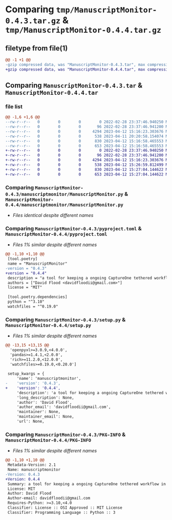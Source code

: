 # Comparing `tmp/ManuscriptMonitor-0.4.3.tar.gz` & `tmp/ManuscriptMonitor-0.4.4.tar.gz`

## filetype from file(1)

```diff
@@ -1 +1 @@
-gzip compressed data, was "ManuscriptMonitor-0.4.3.tar", max compression
+gzip compressed data, was "ManuscriptMonitor-0.4.4.tar", max compression
```

## Comparing `ManuscriptMonitor-0.4.3.tar` & `ManuscriptMonitor-0.4.4.tar`

### file list

```diff
@@ -1,6 +1,6 @@
--rw-r--r--   0        0        0        0 2022-02-28 23:37:46.940250 ManuscriptMonitor-0.4.3/manuscriptmonitor/__init__.py
--rw-r--r--   0        0        0       96 2022-02-28 23:37:46.941200 ManuscriptMonitor-0.4.3/manuscriptmonitor/__main__.py
--rw-r--r--   0        0        0     4294 2023-04-12 15:16:23.303676 ManuscriptMonitor-0.4.3/manuscriptmonitor/ManuscriptMonitor.py
--rw-r--r--   0        0        0      538 2023-04-11 20:20:58.154074 ManuscriptMonitor-0.4.3/pyproject.toml
--rw-r--r--   0        0        0      830 2023-04-12 15:16:58.465553 ManuscriptMonitor-0.4.3/setup.py
--rw-r--r--   0        0        0      653 2023-04-12 15:16:58.465553 ManuscriptMonitor-0.4.3/PKG-INFO
+-rw-r--r--   0        0        0        0 2022-02-28 23:37:46.940250 ManuscriptMonitor-0.4.4/manuscriptmonitor/__init__.py
+-rw-r--r--   0        0        0       96 2022-02-28 23:37:46.941200 ManuscriptMonitor-0.4.4/manuscriptmonitor/__main__.py
+-rw-r--r--   0        0        0     4294 2023-04-12 15:16:23.303676 ManuscriptMonitor-0.4.4/manuscriptmonitor/ManuscriptMonitor.py
+-rw-r--r--   0        0        0      538 2023-04-12 15:26:59.812499 ManuscriptMonitor-0.4.4/pyproject.toml
+-rw-r--r--   0        0        0      830 2023-04-12 15:27:04.144622 ManuscriptMonitor-0.4.4/setup.py
+-rw-r--r--   0        0        0      653 2023-04-12 15:27:04.144622 ManuscriptMonitor-0.4.4/PKG-INFO
```

### Comparing `ManuscriptMonitor-0.4.3/manuscriptmonitor/ManuscriptMonitor.py` & `ManuscriptMonitor-0.4.4/manuscriptmonitor/ManuscriptMonitor.py`

 * *Files identical despite different names*

### Comparing `ManuscriptMonitor-0.4.3/pyproject.toml` & `ManuscriptMonitor-0.4.4/pyproject.toml`

 * *Files 1% similar despite different names*

```diff
@@ -1,10 +1,10 @@
 [tool.poetry]
 name = "ManuscriptMonitor"
-version = "0.4.3"
+version = "0.4.4"
 description = "a tool for keeping a ongoing CaptureOne tethered workflow in sync with a guide sheet"
 authors = ["David Flood <davidfloodii@gmail.com>"]
 license = "MIT"
 
 [tool.poetry.dependencies]
 python = "^3.10"
 watchfiles = "^0.19.0"
```

### Comparing `ManuscriptMonitor-0.4.3/setup.py` & `ManuscriptMonitor-0.4.4/setup.py`

 * *Files 1% similar despite different names*

```diff
@@ -13,15 +13,15 @@
  'openpyxl>=3.0.9,<4.0.0',
  'pandas>=1.4.1,<2.0.0',
  'rich>=11.2.0,<12.0.0',
  'watchfiles>=0.19.0,<0.20.0']
 
 setup_kwargs = {
     'name': 'manuscriptmonitor',
-    'version': '0.4.3',
+    'version': '0.4.4',
     'description': 'a tool for keeping a ongoing CaptureOne tethered workflow in sync with a guide sheet',
     'long_description': None,
     'author': 'David Flood',
     'author_email': 'davidfloodii@gmail.com',
     'maintainer': None,
     'maintainer_email': None,
     'url': None,
```

### Comparing `ManuscriptMonitor-0.4.3/PKG-INFO` & `ManuscriptMonitor-0.4.4/PKG-INFO`

 * *Files 1% similar despite different names*

```diff
@@ -1,10 +1,10 @@
 Metadata-Version: 2.1
 Name: manuscriptmonitor
-Version: 0.4.3
+Version: 0.4.4
 Summary: a tool for keeping a ongoing CaptureOne tethered workflow in sync with a guide sheet
 License: MIT
 Author: David Flood
 Author-email: davidfloodii@gmail.com
 Requires-Python: >=3.10,<4.0
 Classifier: License :: OSI Approved :: MIT License
 Classifier: Programming Language :: Python :: 3
```

